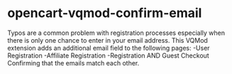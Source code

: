 opencart-vqmod-confirm-email
============================

Typos are a common problem with registration processes especially when there is only one chance to enter in your email address.   This VQMod extension adds an additional email field to the following pages:  -User Registration -Affiliate Registration -Registration AND Guest Checkout  Confirming that the emails match each other.
